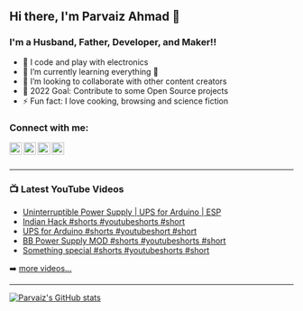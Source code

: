 ## Hi there, I'm Parvaiz Ahmad 👋 

### I'm a Husband, Father, Developer, and Maker!!

- 🔭 I code and play with electronics
- 🌱 I’m currently learning everything 🤣
- 👯 I’m looking to collaborate with other content creators
- 🥅 2022 Goal: Contribute to some Open Source projects
- ⚡ Fun fact: I love cooking, browsing and science fiction

### Connect with me:

[<img align="left" alt="ParvaizAhmad | YouTube" width="22px" src="https://cdn.jsdelivr.net/npm/simple-icons@v3/icons/youtube.svg" />][youtube]
[<img align="left" alt="ParvaizAhmad | Twitter" width="22px" src="https://cdn.jsdelivr.net/npm/simple-icons@v3/icons/twitter.svg" />][twitter]
[<img align="left" alt="ParvaizAhmad | LinkedIn" width="22px" src="https://cdn.jsdelivr.net/npm/simple-icons@v3/icons/linkedin.svg" />][linkedin]
[<img align="left" alt="ParvaizAhmad | Instagram" width="22px" src="https://cdn.jsdelivr.net/npm/simple-icons@v3/icons/instagram.svg" />][instagram]

<br />
<br />

---

### 📺 Latest YouTube Videos

<!-- YOUTUBE:START -->
- [Uninterruptible Power Supply | UPS for Arduino | ESP](https://www.youtube.com/watch?v=nZskxU9YOWk)
- [Indian Hack #shorts #youtubeshorts #short](https://www.youtube.com/watch?v=0ogMogg_hck)
- [UPS for Arduino #shorts #youtubeshort #short](https://www.youtube.com/watch?v=_h2LA4L_wkc)
- [BB Power Supply MOD #shorts #youtubeshorts #short](https://www.youtube.com/watch?v=mnelEhKORcE)
- [Something special #shorts #youtubeshorts #short](https://www.youtube.com/watch?v=3JCROe9AIa8)
<!-- YOUTUBE:END -->

➡️ [more videos...](https://youtube.com/parvaizahmadofficial)

---

[![Parvaiz's GitHub stats](https://github-readme-stats.vercel.app/api?username=parvaizahmad&show_icons=true&theme=buefy)](https://github.com/parvaizahmad)


[twitter]: https://twitter.com/parvaizsaabri
[youtube]:https://www.youtube.com/parvaizahmadofficial
[instagram]: https://instagram.com/parvaizahmadsabri
[linkedin]: https://linkedin.com/in//parvaizahmad
